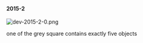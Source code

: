 #### 2015-2
![dev-2015-2-0.png](https://github.com/lil-lab/nlvr/raw/master/nlvr/dev/images/0/dev-2015-2-0.png "dev-2015-2-0.png")

one of the grey square contains exactly five objects